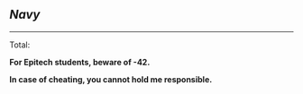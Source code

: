 *Navy*
---
---

Total:

**For Epitech students, beware of -42.**

**In case of cheating, you cannot hold me responsible.**
